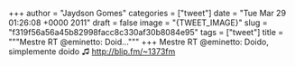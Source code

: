 
+++
author = "Jaydson Gomes"
categories = ["tweet"]
date = "Tue Mar 29 01:26:08 +0000 2011"
draft = false
image = "{TWEET_IMAGE}"
slug = "f319f56a56a45b82998facc8c330af30b8084e95"
tags = ["tweet"]
title = """Mestre RT @eminetto: Doid..."""
+++
Mestre RT @eminetto: Doido, simplemente doido ♫ http://blip.fm/~1373fm

